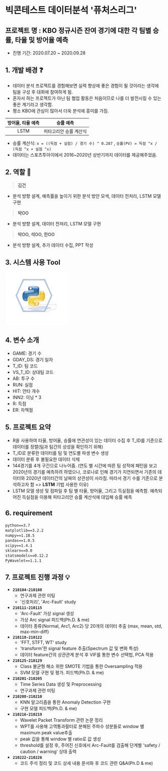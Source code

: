 # 빅콘테스트  데이터분석 '퓨처스리그'

## 프로젝트 명 : KBO 정규시즌 잔여 경기에 대한 각 팀별 승률, 타율 및 방어율 예측
- 진행 기간: 2020.07.20 ~ 2020.09.28

## 1. 개발 배경 :question:
- 데이터 분석 프로젝트를 경험해보면 실력 향상에 좋은 경험이 될 것이라는 생각에 팀을 구성 후 대회에 참여하게 됨.
- 혼자서 하는 프로젝트가 아닌 팀 협업 활동은 처음이므로 나를 더 발전시킬 수 있는 좋은 계기라고 생각함.
- 평소 KBO에 관심이 많아서 더욱 분석에 흥미를 가짐.

| **방어율, 타율 예측** | **승률 예측** |
| :-----------: | :-----------: |
| LSTM | 피타고리안 승률 계산식 |

- 승률 계산식: `x = ((득점 + 실점) / 경기 수) ^ 0.287` , `승률(PV) = 득점 ^x / (득점 ^x + 실점 ^x)`
- 데이터는 스포츠투아이에서 2016~2020년 상반기까지 데이터를 제공해주었음.

## 2. 역할 :two_men_holding_hands:
> **김건**
- 분석 방향 설계, 예측률을 높이기 위한 분석 방안 모색, 데이터 전처리, LSTM 모델 구현

> **박OO**
- 분석 방향 설계, 데이터 전처리, LSTM 모델 구현

> **박OO, 석OO, 한OO**
- 분석 방향 설계, 추가 데이터 수집, PPT 작성

## 3. 시스템 사용 Tool
<div>
  <img width="200" src="https://github.com/GeonKimdcu/SideProject/blob/main/Arc-Fault/_img/ppy.PNG">
</div>

## 4. 변수 소개
- GAME: 경기 수
- GDAY_DS: 경기 일자
- T_ID: 팀 코드
- VS_T_ID: 상대팀 코드
- AB: 투구 수
- RUN: 실점
- HIT: 안타 개수
- INN2: 이닝 * 3
- R: 득점
- ER: 자책점

## 5. 프로젝트 요약
- R을 사용하여 타율, 방어율, 승률에 연관성이 있는 데이터 수집 후 T_ID를 기준으로 데이터를 정렬(팀과 팀간의 상성을 확인하기 위해)
- T_ID로 분류한 데이터를 팀 및 연도별 파생 변수 생성
- 데이터 분류 후 불필요한 데이터 삭제
- 144경기를 4개 구간으로 나누어줌. (연도 별 시간에 따른 팀 성적에 패턴을 보고 2020년의 경기를 예측하려 하였으나, 코로나로 인해 경기가 지연되면서 기존의 데이터와 2020년 데이터간의 날짜의 상관성이 사라짐. 따라서 경기 수를 기준으로 분석하고자 함 => **LSTM** 기법 사용한 이유)
- LSTM 모델 생성 및 컴파일 후 팀 별 타율, 방어율, 그리고 득실점을 예측함. 예측되어진 득실점을 이용해 피타고리안 승률 계산식에 대입해 승률 예측


## 6. requirement
```
python==3.7
matplotlib==3.2.2
numpy==1.18.5
pandas==1.0.5
scipy==1.4.1
sklearn==0.0
statsmodels==0.12.2
PyWavelet==1.1.1
```

## 7. 프로젝트 진행 과정 :bulb:

- **`210104-210108`**
  - 연구과제 관련 미팅
  - '신호처리', 'Arc-Fault' study
- **`210111-210115`**
  - 'Arc-Fault' 가상 signal 생성
  - 가상 Arc signal 피드백(Ph.D. & me)
  - 데이터 종류(Normal, Arc1, Arc2) 당 20개의 데이터 추출 (max, mean, std, max-min-diff)
- **`210118-210122`**
  - 'FFT, STFT, WT' study
  - 'transform'한 signal feature 추출(Spectrum 값 및 변화 특성)
  - 데이터 feature간의 상관관계 분석 후 VIF를 통한 변수 선택법, PCA 적용
- **`210125-210129`**
  - Class 불균형 해소 위한 SMOTE 기법을 통한 Oversampling 적용
  - SVM 모델 구현 및 평가. 피드백(Ph.D. & me)
- **`210201-210205`**
  - Time Series Data 생성 및 Preprocessing
  - 연구과제 관련 미팅
- **`210208-210210`**
  - KNN 알고리즘을 통한 Anomaly Detection 구현
  - 구현 모델 피드백(Ph.D. & me)
- **`210216-210219`**
  - Wavelet Packet Transform 관련 논문 정리
  - WPT를 사용해 고역통과필터로 분해된 주파수 성분들로 window 별 maximum peak value추출
  - peak 값을 통해 window 별 ratio로 값 생성
  - threshold를 설정 후, 주어진 신호에서 Arc-Fault를 검출해 단계별 'safety / caution / warning' 상태 출력
- **`210222-210226`**
  - 코드 주석 정리 및 코드 상세 내용 문서화 후 코드 관련 Q&A(Ph.D & me)
